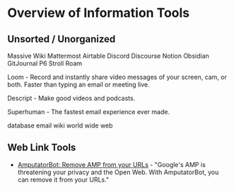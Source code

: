 # Overview of Information Tools

## Unsorted / Unorganized

Massive Wiki
Mattermost
Airtable
Discord
Discourse
Notion
Obsidian
GitJournal
P6
Stroll
Roam

Loom - Record and instantly share video messages of your screen, cam, or both. Faster than typing an email or meeting live.

Descript - Make good videos and podcasts.

Superhuman - The fastest email experience ever made.

database
email
wiki
world wide web

## Web Link Tools

- [AmputatorBot: Remove AMP from your URLs](https://www.amputatorbot.com/ "AmputatorBot: Remove AMP from your URLs") - "Google's AMP is threatening your privacy and the Open Web. With AmputatorBot, you can remove it from your URLs."